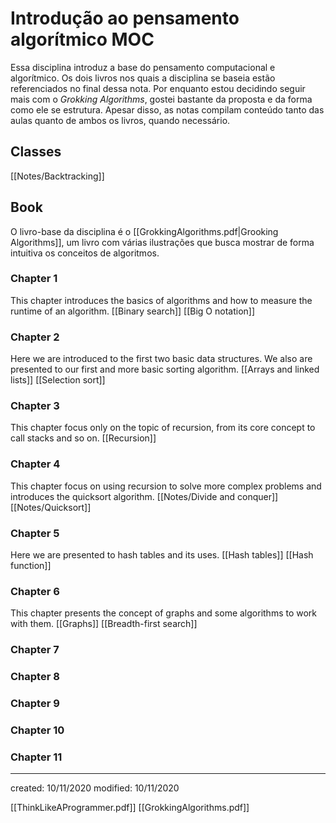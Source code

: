 # Introdução ao pensamento algorítmico MOC 
Essa disciplina introduz a base do pensamento computacional e algorítmico. Os dois livros nos quais a disciplina se baseia estão referenciados no final dessa nota. Por enquanto estou decidindo seguir mais com o *Grokking Algorithms*, gostei bastante da proposta e da forma como ele se estrutura. Apesar disso, as notas compilam conteúdo tanto das aulas quanto de ambos os livros, quando necessário.

## Classes
[[Notes/Backtracking]]

## Book
O livro-base da disciplina é o [[GrokkingAlgorithms.pdf|Grooking Algorithms]], um livro com várias ilustrações que busca mostrar de forma intuitiva os conceitos de algoritmos.
### Chapter 1
This chapter introduces the basics of algorithms and how to measure the runtime of an algorithm.
[[Binary search]]
[[Big O notation]]

### Chapter 2
Here we are introduced to the first two basic data structures. We also are presented to our first and more basic sorting algorithm.
[[Arrays and linked lists]]
[[Selection sort]]

### Chapter 3
This chapter focus only on the topic of recursion, from its core concept to call stacks and so on.
[[Recursion]]

### Chapter 4
This chapter focus on using recursion to solve more complex problems and introduces the quicksort algorithm.
[[Notes/Divide and conquer]]
[[Notes/Quicksort]]

### Chapter 5
Here we are presented to hash tables and its uses.
[[Hash tables]]
[[Hash function]]

### Chapter 6
This chapter presents the concept of graphs and some algorithms to work with them.
[[Graphs]]
[[Breadth-first search]]

### Chapter 7
### Chapter 8
### Chapter 9
### Chapter 10
### Chapter 11

---

created: 10/11/2020
modified: 10/11/2020

[[ThinkLikeAProgrammer.pdf]]
[[GrokkingAlgorithms.pdf]]
